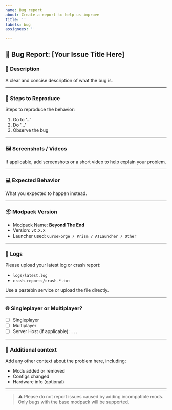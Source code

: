 ```yaml
---
name: Bug report
about: Create a report to help us improve
title: ''
labels: bug
assignees: ''

---
```


## 🐛 Bug Report: [Your Issue Title Here]

### 📌 Description
A clear and concise description of what the bug is.

---

### 🧭 Steps to Reproduce
Steps to reproduce the behavior:
1. Go to '...'
2. Do '...'
3. Observe the bug

---

### 🖼️ Screenshots / Videos
If applicable, add screenshots or a short video to help explain your problem.

---

### 💻 Expected Behavior
What you expected to happen instead.

---

### 📦 Modpack Version
- Modpack Name: **Beyond The End**
- Version: `vX.X.X`
- Launcher used: `CurseForge / Prism / ATLauncher / Other`

---

### 🧩 Logs
Please upload your latest log or crash report:
- `logs/latest.log`
- `crash-reports/crash-*.txt`

Use a pastebin service or upload the file directly.

---

### 🌐 Singleplayer or Multiplayer?
- [ ] Singleplayer  
- [ ] Multiplayer  
- [ ] Server Host (if applicable): `...`

---

### 🧪 Additional context
Add any other context about the problem here, including:
- Mods added or removed
- Configs changed
- Hardware info (optional)

---

> ⚠️ Please do not report issues caused by adding incompatible mods. Only bugs with the base modpack will be supported.
